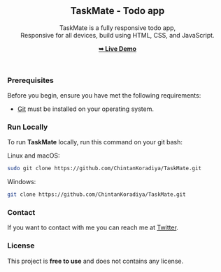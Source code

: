 <div align="center">


  <br />
  <br />

  <h2 align="center">TaskMate - Todo app</h2>

  TaskMate is a fully responsive todo app, <br />Responsive for all devices, build using HTML, CSS, and JavaScript.

  <a href="https://chintan1312.github.io/TaskMate-todo-webapp/"><strong>➥ Live Demo</strong></a>

</div>

<br />

### Prerequisites

Before you begin, ensure you have met the following requirements:

* [Git](https://git-scm.com/downloads "Download Git") must be installed on your operating system.

### Run Locally

To run **TaskMate** locally, run this command on your git bash:

Linux and macOS:

```bash
sudo git clone https://github.com/ChintanKoradiya/TaskMate.git
```

Windows:

```bash
git clone https://github.com/ChintanKoradiya/TaskMate.git
```

### Contact

If you want to contact with me you can reach me at [Twitter](https://www.twitter.com/ChintanKoradiya).

### License

This project is **free to use** and does not contains any license.
